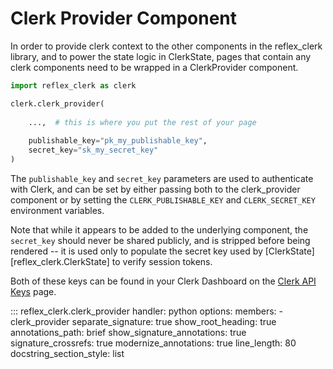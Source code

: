 # Clerk Provider Component

In order to provide clerk context to the other
components in the reflex_clerk library, and to
power the state logic in ClerkState, pages that
contain any clerk components need to be wrapped
in a ClerkProvider component.

```python
import reflex_clerk as clerk

clerk.clerk_provider(
    
    ...,  # this is where you put the rest of your page
    
    publishable_key="pk_my_publishable_key",
    secret_key="sk_my_secret_key"
)
```

The `publishable_key` and `secret_key` parameters are used to authenticate
with Clerk, and can be set by either passing both to the clerk_provider component
or by setting the `CLERK_PUBLISHABLE_KEY` and `CLERK_SECRET_KEY` environment variables.

Note that while it appears to be added to the underlying component, the `secret_key`
should never be shared publicly, and is stripped before being rendered -- it is used
only to populate the secret key used by [ClerkState][reflex_clerk.ClerkState] to verify
session tokens.

Both of these keys can be found in your Clerk Dashboard on the [Clerk API Keys][1] page.

[1]: https://dashboard.clerk.com/last-active?path=api-keys


::: reflex_clerk.clerk_provider
    handler: python
    options:
        members:
         - clerk_provider
        separate_signature: true
        show_root_heading: true
        annotations_path: brief
        show_signature_annotations: true
        signature_crossrefs: true
        modernize_annotations: true
        line_length: 80
        docstring_section_style: list
